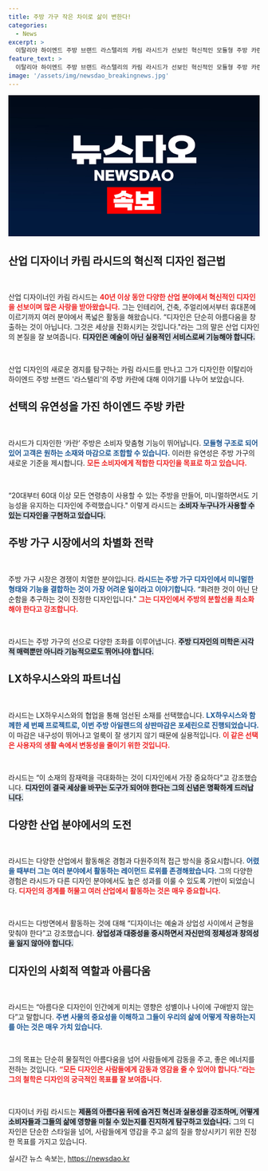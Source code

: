 ```yaml
---
title: 주방 가구 작은 차이로 삶이 변한다!
categories:
  - News
excerpt: >
  이탈리아 하이엔드 주방 브랜드 라스텔리의 카림 라시드가 선보인 혁신적인 모듈형 주방 카란! 40년 경력의 디자인 거장이 말하는 아름다움과 영감의 비밀을 들여다보세요. 클릭 유도!
feature_text: >
  이탈리아 하이엔드 주방 브랜드 라스텔리의 카림 라시드가 선보인 혁신적인 모듈형 주방 카란! 40년 경력의 디자인 거장이 말하는 아름다움과 영감의 비밀을 들여다보세요. 클릭 유도!
image: '/assets/img/newsdao_breakingnews.jpg'
---
```


<p><img src="/assets/img/newsdao_breakingnews.jpg" alt="koreaapp 속보" /></p>

<h2 data-ke-size="size26">산업 디자이너 카림 라시드의 혁신적 디자인 접근법</h2>

<p data-ke-size="size16">&nbsp;</p>

<p>산업 디자이너인 카림 라시드는 <b><span style="color: #ee2323;">40년 이상 동안 다양한 산업 분야에서 혁신적인 디자인을 선보이며 많은 사랑을 받아왔습니다.</span></b> 그는 인테리어, 건축, 주얼리에서부터 휴대폰에 이르기까지 여러 분야에서 폭넓은 활동을 해왔습니다. “디자인은 단순히 아름다움을 창출하는 것이 아닙니다. 그것은 세상을 진화시키는 것입니다."라는 그의 말은 산업 디자인의 본질을 잘 보여줍니다. <b><span style="background-color: #21538527;">디자인은 예술이 아닌 실용적인 서비스로써 기능해야 합니다.</span></b> </p>

<p data-ke-size="size16">&nbsp;</p>

<p>산업 디자인의 새로운 경지를 탐구하는 카림 라시드를 만나고 그가 디자인한 이탈리아 하이엔드 주방 브랜드 '라스텔리'의 주방 카란에 대해 이야기를 나누어 보았습니다. </p>

<h2 data-ke-size="size26">선택의 유연성을 가진 하이엔드 주방 카란</h2>

<p data-ke-size="size16">&nbsp;</p>

<p>라시드가 디자인한 ‘카란’ 주방은 소비자 맞춤형 기능이 뛰어납니다. <b><span style="color: #1a5490;">모듈형 구조로 되어 있어 고객은 원하는 소재와 마감으로 조합할 수 있습니다.</span></b> 이러한 유연성은 주방 가구의 새로운 기준을 제시합니다. <b><span style="color: #ee2323;">모든 소비자에게 적합한 디자인을 목표로 하고 있습니다.</span></b>  </p>

<p data-ke-size="size16">&nbsp;</p>

<p>“20대부터 60대 이상 모든 연령층이 사용할 수 있는 주방을 만들어, 미니멀하면서도 기능성을 유지하는 디자인에 주력했습니다." 이렇게 라시드는 <b><span style="background-color: #21538527;">소비자 누구나가 사용할 수 있는 디자인을 구현하고 있습니다.</span></b> </p>

<h2 data-ke-size="size26">주방 가구 시장에서의 차별화 전략</h2>

<p data-ke-size="size16">&nbsp;</p>

<p>주방 가구 시장은 경쟁이 치열한 분야입니다. <b><span style="color: #1a5490;">라시드는 주방 가구 디자인에서 미니멀한 형태와 기능을 결합하는 것이 가장 어려운 일이라고 이야기합니다.</span></b> “화려한 것이 아닌 단순함을 추구하는 것이 진정한 디자인입니다." <b><span style="color: #ee2323;">그는 디자인에서 주방의 분할선을 최소화해야 한다고 강조합니다.</span></b> </p>

<p data-ke-size="size16">&nbsp;</p>

<p>라시드는 주방 가구의 선으로 다양한 조화를 이루어냅니다. <b><span style="background-color: #21538527;">주방 디자인의 미학은 시각적 매력뿐만 아니라 기능적으로도 뛰어나야 합니다.</span></b> </p>

<h2 data-ke-size="size26">LX하우시스와의 파트너십</h2>

<p data-ke-size="size16">&nbsp;</p>

<p>라시드는 LX하우시스와의 협업을 통해 엄선된 소재를 선택했습니다. <b><span style="color: #1a5490;">LX하우시스와 함께한 세 번째 프로젝트로, 이번 주방 아일랜드의 상판마감은 포세린으로 진행되었습니다.</span></b> 이 마감은 내구성이 뛰어나고 얼룩이 잘 생기지 않기 때문에 실용적입니다. <b><span style="color: #ee2323;">이 같은 선택은 사용자의 생활 속에서 변동성을 줄이기 위한 것입니다.</span></b>   </p>

<p data-ke-size="size16">&nbsp;</p>

<p>라시드는 “이 소재의 잠재력을 극대화하는 것이 디자인에서 가장 중요하다"고 강조했습니다. <b><span style="background-color: #21538527;">디자인이 결국 세상을 바꾸는 도구가 되어야 한다는 그의 신념은 명확하게 드러납니다.</span></b> </p>

<h2 data-ke-size="size26">다양한 산업 분야에서의 도전</h2>

<p data-ke-size="size16">&nbsp;</p>

<p>라시드는 다양한 산업에서 활동해온 경험과 다원주의적 접근 방식을 중요시합니다. <b><span style="color: #1a5490;">어렸을 때부터 그는 여러 분야에서 활동하는 레이먼드 로위를 존경해왔습니다.</span></b> 그의 다양한 경험은 라시드가 다른 디자인 분야에서도 높은 성과를 이룰 수 있도록 기반이 되었습니다. <b><span style="color: #ee2323;">디자인의 경계를 허물고 여러 산업에서 활동하는 것은 매우 중요합니다.</span></b></p>

<p data-ke-size="size16">&nbsp;</p>

<p>라시드는 다방면에서 활동하는 것에 대해 “디자이너는 예술과 상업성 사이에서 균형을 맞춰야 한다”고 강조했습니다. <b><span style="background-color: #21538527;">상업성과 대중성을 중시하면서 자신만의 정체성과 창의성을 잃지 않아야 합니다.</span></b>   </p>

<h2 data-ke-size="size26">디자인의 사회적 역할과 아름다움</h2>

<p data-ke-size="size16">&nbsp;</p>

<p>라시드는 “아름다운 디자인이 인간에게 미치는 영향은 성별이나 나이에 구애받지 않는다”고 말합니다. <b><span style="color: #1a5490;">주변 사물의 중요성을 이해하고 그들이 우리의 삶에 어떻게 작용하는지를 아는 것은 매우 가치 있습니다.</span></b> </p>

<p data-ke-size="size16">&nbsp;</p>

<p>그의 목표는 단순히 물질적인 아름다움을 넘어 사람들에게 감동을 주고, 좋은 에너지를 전하는 것입니다. <b><span style="color: #ee2323;">“모든 디자인은 사람들에게 감동과 영감을 줄 수 있어야 합니다.”라는 그의 철학은 디자인의 궁극적인 목표를 잘 보여줍니다.</span></b> </p>

<p data-ke-size="size16">&nbsp;</p>

<p>디자이너 카림 라시드는 <b><span style="background-color: #21538527;">제품의 아름다움 뒤에 숨겨진 혁신과 실용성을 강조하며, 어떻게 소비자들과 그들의 삶에 영향을 미칠 수 있는지를 진지하게 탐구하고 있습니다.</span></b> 그의 디자인은 단순한 스타일을 넘어, 사람들에게 영감을 주고 삶의 질을 향상시키기 위한 진정한 목표를 가지고 있습니다.</p>
실시간 뉴스 속보는, <a href="https://newsdao.kr" rel="dofollow">https://newsdao.kr</a>


